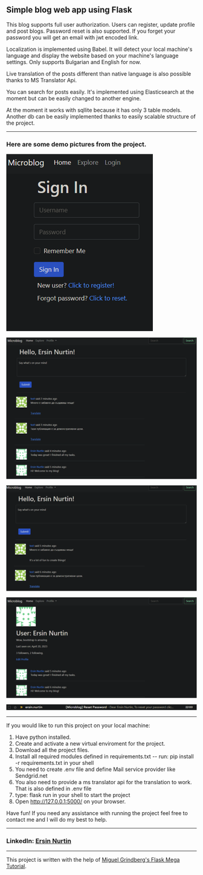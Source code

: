 ## Simple blog web app using Flask

This blog supports full user authorization. Users can register, update profile and post blogs. Password reset is also supported. If you forget your password you will get an email with jwt encoded link.

Localization is implemented using Babel. It will detect your local machine's language and display the website based on your machine's language settings. Only supports Bulgarian and English for now.

Live translation of the posts different than native language is also possible thanks to MS Translator Api.

You can search for posts easily. It's implemented using Elasticsearch at the moment but can be easily changed to another engine.

At the moment it works with sqllite because it has only 3 table models. Another db can be easily implemented thanks to easily scalable structure of the project.

--------------------

### Here are some demo pictures from the project.

![Demo of software](/project-demo/Login-page.png)

![Demo of software](/project-demo/main-page.png)

![Demo of software](/project-demo/live-translate-demo.png)

![Demo of software](/project-demo/user-page.png)

![Demo of software](/project-demo/email-pass-reset.png)

--------------------

If you would like to run this project on your local machine:

1. Have python installed.
2. Create and activate a new virtual enviroment for the project.
3. Download all the project files.
4. Install all required modules defined in requirements.txt -- run: pip install -r requirements.txt in your shell
5. You need to create .env file and define Mail service provider like Sendgrid.net
6. You also need to provide a ms translator api for the translation to work. That is also defined in .env file
7. type: flask run in your shell to start the project
8. Open http://127.0.0.1:5000/ on your browser.

Have fun! 
If you need any assistance with running the project feel free to contact me and I will do my best to help.

---------------------

### LinkedIn: [Ersin Nurtin](https://www.linkedin.com/in/ersin-nurtin-6ab7528a/)

---------------------

This project is written with the help of [Miguel Grindberg's Flask Mega Tutorial](https://blog.miguelgrinberg.com/post/the-flask-mega-tutorial-part-i-hello-world).
